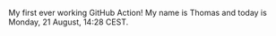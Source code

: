 My first ever working GitHub Action!
My name is Thomas and today is Monday, 21 August, 14:28 CEST. 
